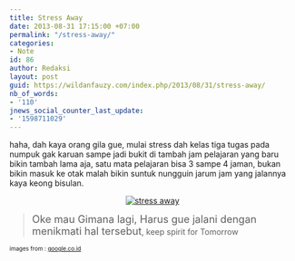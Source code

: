 ```yaml
---
title: Stress Away
date: 2013-08-31 17:15:00 +07:00
permalink: "/stress-away/"
categories:
- Note
id: 86
author: Redaksi
layout: post
guid: https://wildanfauzy.com/index.php/2013/08/31/stress-away/
nb_of_words:
- '110'
jnews_social_counter_last_update:
- '1598711029'
---
```


<div dir="ltr" style="text-align:left;">
  haha, dah kaya orang gila gue, mulai stress dah kelas tiga tugas pada numpuk gak karuan sampe jadi bukit di tambah jam pelajaran yang baru bikin tambah lama aja, satu mata pelajaran bisa 3 sampe 4 jaman, bukan bikin masuk ke otak malah bikin suntuk nungguin jarum jam yang jalannya kaya keong bisulan.</p> 
  
  <p>
  </p>
  
  <div style="clear:both;text-align:center;">
    <a href="https://wildanposts.files.wordpress.com/2013/08/70464-tingkatanstress.jpg?w=768" style="margin-left:1em;margin-right:1em;"><img alt="stress away" border="0" src="https://wildanposts.files.wordpress.com/2013/08/70464-tingkatanstress.jpg?w=768" title="stress away" data-recalc-dims="1" /></a>
  </div>
  
  <p>
  </p>
  
  <blockquote>
    <p>
      <span style="font-size:large;">Oke mau Gimana lagi, Harus gue jalani dengan menikmati hal tersebut</span>, keep spirit for Tomorrow
    </p>
  </blockquote>
  
  <p>
    <span style="font-size:x-small;">images from : <a href="http://google.co.id/" target="_blank" rel="noopener noreferrer">google.co.id </a></span></div>
